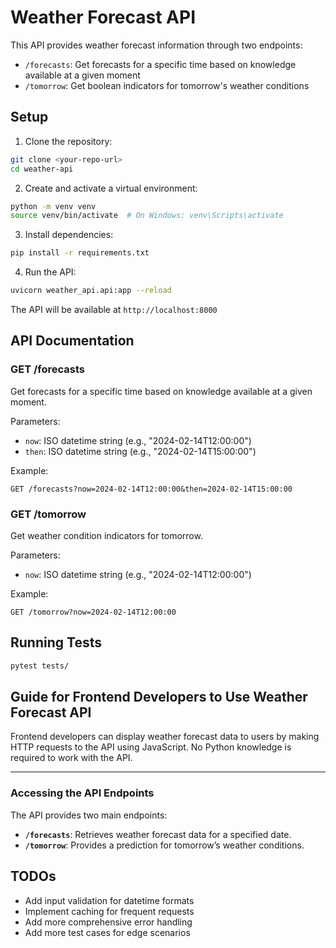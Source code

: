 # Weather Forecast API

This API provides weather forecast information through two endpoints:
- `/forecasts`: Get forecasts for a specific time based on knowledge available at a given moment
- `/tomorrow`: Get boolean indicators for tomorrow's weather conditions

## Setup

1. Clone the repository:
```bash
git clone <your-repo-url>
cd weather-api
```

2. Create and activate a virtual environment:
```bash
python -m venv venv
source venv/bin/activate  # On Windows: venv\Scripts\activate
```

3. Install dependencies:
```bash
pip install -r requirements.txt
```

4. Run the API:
```bash
uvicorn weather_api.api:app --reload
```

The API will be available at `http://localhost:8000`

## API Documentation

### GET /forecasts
Get forecasts for a specific time based on knowledge available at a given moment.

Parameters:
- `now`: ISO datetime string (e.g., "2024-02-14T12:00:00")
- `then`: ISO datetime string (e.g., "2024-02-14T15:00:00")

Example:
```
GET /forecasts?now=2024-02-14T12:00:00&then=2024-02-14T15:00:00
```

### GET /tomorrow
Get weather condition indicators for tomorrow.

Parameters:
- `now`: ISO datetime string (e.g., "2024-02-14T12:00:00")

Example:
```
GET /tomorrow?now=2024-02-14T12:00:00
```

## Running Tests
```bash
pytest tests/
```

## Guide for Frontend Developers to Use Weather Forecast API

Frontend developers can display weather forecast data to users by making HTTP requests to the API using JavaScript. No Python knowledge is required to work with the API.

---

### Accessing the API Endpoints

The API provides two main endpoints:
- **`/forecasts`**: Retrieves weather forecast data for a specified date.
- **`/tomorrow`**: Provides a prediction for tomorrow’s weather conditions.
## TODOs
- Add input validation for datetime formats
- Implement caching for frequent requests
- Add more comprehensive error handling
- Add more test cases for edge scenarios